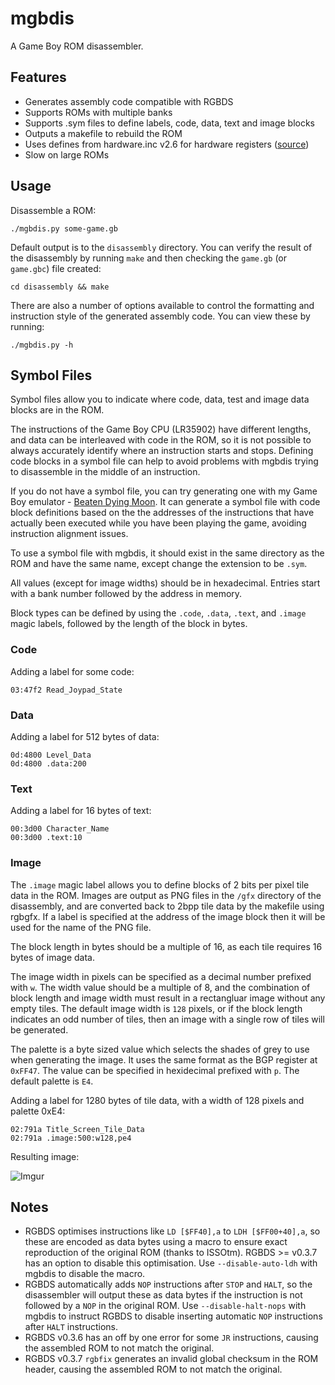 # mgbdis 

A Game Boy ROM disassembler.


## Features

- Generates assembly code compatible with RGBDS
- Supports ROMs with multiple banks
- Supports .sym files to define labels, code, data, text and image blocks
- Outputs a makefile to rebuild the ROM
- Uses defines from hardware.inc v2.6 for hardware registers ([source](https://github.com/tobiasvl/hardware.inc))
- Slow on large ROMs


## Usage

Disassemble a ROM:

    ./mgbdis.py some-game.gb

Default output is to the ```disassembly``` directory. You can verify the result of the disassembly by running ```make``` and then checking the ```game.gb``` (or ```game.gbc```) file created:

    cd disassembly && make

There are also a number of options available to control the formatting and instruction style of the generated assembly code. You can view these by running:

    ./mgbdis.py -h

## Symbol Files

Symbol files allow you to indicate where code, data, test and image data blocks are in the ROM. 

The instructions of the Game Boy CPU (LR35902) have different lengths, and data can be interleaved with code in the ROM, so it is not possible to always accurately identify where an instruction starts and stops. Defining code blocks in a symbol file can help to avoid problems with mgbdis trying to disassemble in the middle of an instruction. 

If you do not have a symbol file, you can try generating one with my Game Boy emulator - [Beaten Dying Moon](https://mattcurrie.com/bdm-demo/). It can generate a symbol file with code block definitions based on the the addresses of the instructions that have actually been executed while you have been playing the game, avoiding instruction alignment issues.

To use a symbol file with mgbdis, it should exist in the same directory as the ROM and have the same name, except change the extension to be ```.sym```.

All values (except for image widths) should be in hexadecimal.  Entries start with a bank number followed by the address in memory.  

Block types can be defined by using the ```.code```, ```.data```, ```.text```, and ```.image``` magic labels, followed by the length of the block in bytes.

### Code

Adding a label for some code:

```
03:47f2 Read_Joypad_State
```

### Data

Adding a label for 512 bytes of data:

```
0d:4800 Level_Data
0d:4800 .data:200
```

### Text

Adding a label for 16 bytes of text:

```
00:3d00 Character_Name
00:3d00 .text:10
```

### Image

The ```.image``` magic label allows you to define blocks of 2 bits per pixel tile data in the ROM.  Images are output as PNG files in the ```/gfx``` directory of the disassembly, and are converted back to 2bpp tile data by the makefile using rgbgfx.  If a label is specified at the address of the image block then it will be used for the name of the PNG file.

The block length in bytes should be a multiple of 16, as each tile requires 16 bytes of image data.

The image width in pixels can be specified as a decimal number prefixed with ```w```. The width value should be a multiple of 8, and the combination of block length and image width must result in a rectangluar image without any empty tiles. The default image width is ```128``` pixels, or if the block length indicates an odd number of tiles, then an image with a single row of tiles will be generated.

The palette is a byte sized value which selects the shades of grey to use when generating the image. It uses the same format as the BGP register at ```0xFF47```.  The value can be specified in hexidecimal prefixed with ```p```. The default palette is ```E4```.

Adding a label for 1280 bytes of tile data, with a width of 128 pixels and palette 0xE4:

```
02:791a Title_Screen_Tile_Data
02:791a .image:500:w128,pe4
```

Resulting image:

![Imgur](https://i.imgur.com/2duQ7Py.png)


## Notes

- RGBDS optimises instructions like ```LD [$FF40],a``` to ```LDH [$FF00+40],a```, so these are encoded as data bytes using a macro to ensure exact reproduction of the original ROM (thanks to ISSOtm). RGBDS >= v0.3.7 has an option to disable this optimisation. Use ```--disable-auto-ldh``` with mgbdis to disable the macro.
- RGBDS automatically adds ```NOP``` instructions after ```STOP``` and ```HALT```, so the disassembler will output these as data bytes if the instruction is not followed by a ```NOP``` in the original ROM. Use ```--disable-halt-nops``` with mgbdis to instruct RGBDS to disable inserting automatic ```NOP``` instructions after ```HALT``` instructions.
- RGBDS v0.3.6 has an off by one error for some ```JR``` instructions, causing the assembled ROM to not match the original.
- RGBDS v0.3.7 ```rgbfix``` generates an invalid global checksum in the ROM header, causing the assembled ROM to not match the original.
